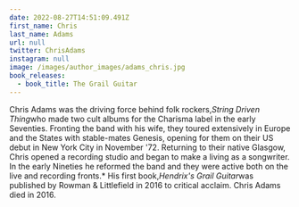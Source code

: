 ```yaml
---
date: 2022-08-27T14:51:09.491Z
first_name: Chris
last_name: Adams
url: null
twitter: ChrisAdams
instagram: null
image: /images/author_images/adams_chris.jpg
book_releases:
  - book_title: The Grail Guitar
---
```

Chris Adams was the driving force behind folk rockers,*String Driven Thing*who made two cult albums for the Charisma label in the early Seventies. Fronting the band with his wife, they toured extensively in Europe and the States with stable-mates Genesis, opening for them on their US debut in New York City in November '72. Returning to their native Glasgow, Chris opened a recording studio and began to make a living as a songwriter. In the early Nineties he reformed the band and they were active both on the live and recording fronts.* His first book,*Hendrix's Grail Guitar*was published by Rowman & Littlefield in 2016 to critical acclaim. Chris Adams died in 2016.